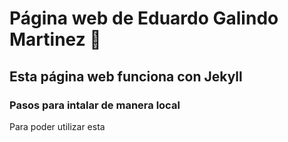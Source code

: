 # Página web de Eduardo Galindo Martinez 👋
## Esta página web funciona con Jekyll
### Pasos para intalar de manera local

Para poder utilizar esta 

